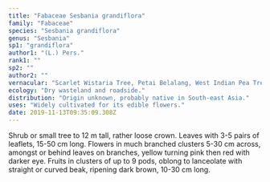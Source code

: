```yaml
---
title: "Fabaceae Sesbania grandiflora"
family: "Fabaceae"
species: "Sesbania grandiflora"
genus: "Sesbania"
sp1: "grandiflora"
author1: "(L.) Pers."
rank1: ""
sp2: ""
author2: ""
vernacular: "Scarlet Wistaria Tree, Petai Belalang, West Indian Pea Tree, Vegetable Hummingbird"
ecology: "Dry wasteland and roadside."
distribution: "Origin unknown, probably native in South-east Asia."
uses: "Widely cultivated for its edible flowers."
date: 2019-11-13T09:35:09.308Z
---
```

Shrub or small tree to 12 m tall, rather loose crown. Leaves with 3-5 pairs of leaflets, 15-50 cm long. Flowers in much branched clusters 5-30 cm across, amongst or behind leaves on branches, yellow turning pink then red with darker eye. Fruits in clusters of up to 9 pods, oblong to lanceolate with straight or curved beak, ripening dark brown, 10-30 cm long.
